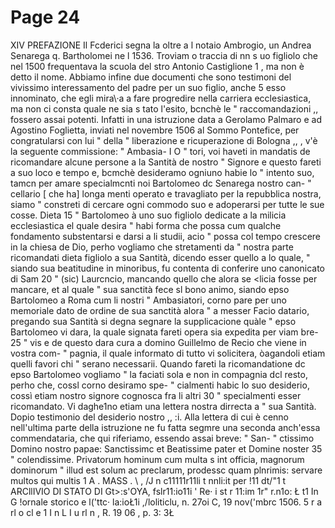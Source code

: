 # Page 24

XIV PREFAZIONE Il Fcderici segna la oltre a l notaio Ambrogio, un Andrea Senarega q. Bartholomei ne l 1536. Troviam o traccia di nn s uo figliolo che nel 1500 frequentava la scuola del stro Antonio Castiglione 1 , ma non è detto il nome. Abbiamo infine due documenti che sono testimoni del vivissimo interessamento del padre per un suo figlio, anche 5 esso innominato, che egli mira\·a a fare progredire nella carriera ecclesiastica, ma non ci consta quale ne sia s tato l'esito, bcnchè le " raccomandazioni ,, fossero assai potenti. Infatti in una istruzione data a Gerolamo Palmaro e ad Agostino Foglietta, inviati nel novembre 1506 al Sommo Pontefice, per congratularsi con lui " della " liberazione e ricuperazione di Bologna ,, , v'è la seguente commissione: " Ambasia- I O " tori, voi haveti in mandatis de ricomandare alcune persone a la Santità de nostro " Signore e questo fareti a suo loco e tempo e, bcmchè desideramo ogniuno habie lo " intento suo, tamcn per amare specialmcnti noi Bartolomeo dc Senarega nostro can- " cellario [ che ha] longa menti operato e travagliato per la repubblica nostra, siamo " constreti di cercare ogni commodo suo e adoperarsi per tutte le sue cosse. Dieta 15 " Bartolomeo à uno suo figliolo dedicate a la milicia ecclesiastica el quale desira " habi forma che possa cum qualche fondamento substentarsi e darsi a li studii, acio " possa col tempo crescere in la chiesa de Dio, perho vogliamo che stretamenti da " nostra parte ricomandati dieta figliolo a sua Santità, dicendo esser quello a lo quale, " siando sua beatitudine in minoribus, fu contenta di conferire uno canonicato di Sam 20 " (sic) Laurcncio, mancando quello che alora se <licia fosse per mancare, et al quale " sua sanctità fece sl bono animo, siando epso Bartolomeo a Roma cum li nostri " Ambasiatori, corno pare per uno memoriale dato de ordine de sua sanctità alora " a messer Facio datario, pregando sua Santità si degna segnare la supplicacione quàle " epso Bartolomeo vi dara, la quale signata fareti opera sia expedita per viam bre- 25 " vis e de questo dara cura a domino Guillelmo de Recio che viene in vostra com- " pagnia, il quale informato di tutto vi solicitera, òagandoli etiam quelli favori chi " serano necessarii. Quando fareti la ricomandatione dc epso Bartolomeo vogliamo " la faciati sola e non in compagnia dcl resto, perho che, cossl corno desiramo spe- " cialmenti habic lo suo desiderio, cossì etiam nostro signore cognosca fra li altri 30 " specialmenti esser ricomandato. Vi daghe1no etiam una lettera nostra dirrecta a " sua Santità. Dopio testimonio del desiderio nostro ,, :i. Alla lettera di cui è cenno nell'ultima parte della istruzione ne fu fatta segmre una seconda anch'essa commendataria, che qui riferiamo, essendo assai breve: " San- " ctissimo Domino nostro papae: Sanctissimc et Beatissime pater et Domine noster 35 " colendissime. Privatorum hominum cum multa s int officia, magnorum dominorum " illud est solum ac preclarum, prodessc quam plnrimis: servare multos qui multis 1 A . MASS . \ , /J n c11111r11li t nnli:it per !11 dt/"1 t ARCllIVIO DI STATO DI Gt>:s'OYA, fslr11:io11i ' Re· i st r 11:im 1r" r.n1o: Ł t1 In G !ornale storico e l('ttc· la:ioŁ1i ,/loliticlu, n. 27oi C, 19 nov('mbrc 1506. 5 r a rl o cl e 1 I n L I u rl n , R. 19 06 , p. 3: 3Ł